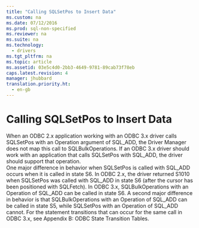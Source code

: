 ```yaml
---
title: "Calling SQLSetPos to Insert Data"
ms.custom: na
ms.date: 07/12/2016
ms.prod: sql-non-specified
ms.reviewer: na
ms.suite: na
ms.technology: 
  - drivers
ms.tgt_pltfrm: na
ms.topic: article
ms.assetid: 03e5c4d0-2bb3-4649-9781-89cab73f78eb
caps.latest.revision: 4
manager: jhubbard
translation.priority.ht: 
  - en-gb
---
```

# Calling SQLSetPos to Insert Data
<?xml version="1.0" encoding="utf-8"?>
<developerReferenceWithoutSyntaxDocument xmlns="http://ddue.schemas.microsoft.com/authoring/2003/5" xmlns:xlink="http://www.w3.org/1999/xlink" xmlns:xsi="http://www.w3.org/2001/XMLSchema-instance" xsi:schemaLocation="http://ddue.schemas.microsoft.com/authoring/2003/5 http://dduestorage.blob.core.windows.net/ddueschema/developer.xsd">
  <introduction>
    <para>When an ODBC 2.<legacyItalic>x</legacyItalic> application working with an ODBC 3<legacyItalic>.x</legacyItalic> driver calls <legacyBold>SQLSetPos</legacyBold> with an <legacyItalic>Operation</legacyItalic> argument of SQL_ADD, the Driver Manager does not map this call to <legacyBold>SQLBulkOperations</legacyBold>. If an ODBC 3<legacyItalic>.x</legacyItalic> driver should work with an application that calls <legacyBold>SQLSetPos</legacyBold> with SQL_ADD, the driver should support that operation.</para>
  </introduction>
  <section>
    <content>
      <para>One major difference in behavior when <legacyBold>SQLSetPos</legacyBold> is called with SQL_ADD occurs when it is called in state S6. In ODBC 2.<legacyItalic>x</legacyItalic>, the driver returned S1010 when <legacyBold>SQLSetPos</legacyBold> was called with SQL_ADD in state S6 (after the cursor has been positioned with <legacyBold>SQLFetch</legacyBold>). In ODBC 3<legacyItalic>.x</legacyItalic>, <legacyBold>SQLBulkOperations</legacyBold> with an <legacyItalic>Operation</legacyItalic> of SQL_ADD can be called in state S6. A second major difference in behavior is that <legacyBold>SQLBulkOperations</legacyBold> with an <legacyItalic>Operation</legacyItalic> of SQL_ADD can be called in state S5, while <legacyBold>SQLSetPos</legacyBold> with an <legacyBold>Operation</legacyBold> of SQL_ADD cannot. For the statement transitions that can occur for the same call in ODBC 3<legacyItalic>.x</legacyItalic>, see <legacyLink xlink:href="15088dbe-896f-4296-b397-02bb3d0ac0fb">Appendix B: ODBC State Transition Tables</legacyLink>.</para>
    </content>
  </section>
  <relatedTopics />
</developerReferenceWithoutSyntaxDocument>